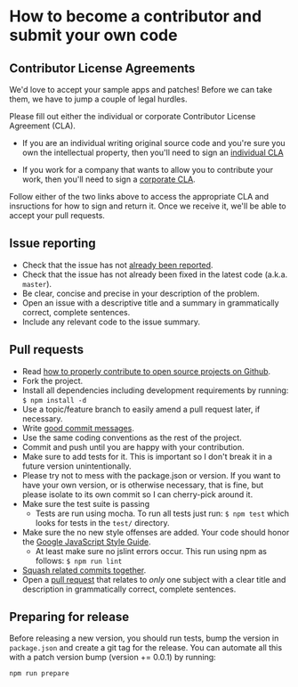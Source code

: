 # How to become a contributor and submit your own code

## Contributor License Agreements

We'd love to accept your sample apps and patches! Before we can take them, we
have to jump a couple of legal hurdles.

Please fill out either the individual or corporate Contributor License Agreement
(CLA).

 * If you are an individual writing original source code and you're sure you own
   the intellectual property, then you'll need to sign an [individual CLA][7]

 * If you work for a company that wants to allow you to contribute your work,
   then you'll need to sign a [corporate CLA][8].

Follow either of the two links above to access the appropriate CLA and
insructions for how to sign and return it. Once we receive it, we'll be able to
accept your pull requests.

## Issue reporting

* Check that the issue has not [already been reported][1].
* Check that the issue has not already been fixed in the latest code
  (a.k.a. `master`).
* Be clear, concise and precise in your description of the problem.
* Open an issue with a descriptive title and a summary in grammatically correct,
  complete sentences.
* Include any relevant code to the issue summary.


## Pull requests

* Read [how to properly contribute to open source projects on Github][2].
* Fork the project.
* Install all dependencies including development requirements by running: `$ npm install -d`
* Use a topic/feature branch to easily amend a pull request later, if necessary.
* Write [good commit messages][3].
* Use the same coding conventions as the rest of the project.
* Commit and push until you are happy with your contribution.
* Make sure to add tests for it. This is important so I don't break it
  in a future version unintentionally.
* Please try not to mess with the package.json or version. If you want to
  have your own version, or is otherwise necessary, that is fine, but please
  isolate to its own commit so I can cherry-pick around it.
* Make sure the test suite is passing
  * Tests are run using mocha. To run all tests just run: `$ npm test`
    which looks for tests in the `test/` directory.
* Make sure the no new style offenses are added. Your code should honor the
  [Google JavaScript Style Guide][6].
  * At least make sure no jslint errors occur.  This run using npm as follows: `$ npm run lint`
* [Squash related commits together][5].
* Open a [pull request][4] that relates to *only* one subject with a clear title
  and description in grammatically correct, complete sentences.



## Preparing for release

Before releasing a new version, you should run tests,
bump the version in `package.json` and create a git tag for the release. You
can automate all this with a patch version bump (version += 0.0.1) by running:

``` sh
npm run prepare
```

[1]: https://github.com/google/gax-nodejs/issues
[2]: http://gun.io/blog/how-to-github-fork-branch-and-pull-request
[3]: http://tbaggery.com/2008/04/19/a-note-about-git-commit-messages.html
[4]: https://help.github.com/articles/using-pull-requests
[5]: http://gitready.com/advanced/2009/02/10/squashing-commits-with-rebase.html
[6]: https://google-styleguide.googlecode.com/svn/trunk/javascriptguide.xml
[7]: https://developers.google.com/open-source/cla/individual
[8]: https://developers.google.com/open-source/cla/corporate
[9]: https://github.com/google/google-api-nodejs-client
